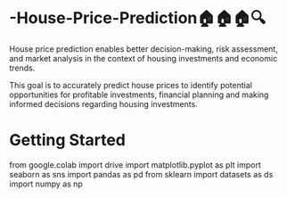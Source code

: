 # -House-Price-Prediction🏠🏠🏠🔍
House price prediction enables better decision-making, risk assessment, and market analysis in the context of housing investments and economic trends.

This goal is to accurately predict house prices to identify potential opportunities for profitable investments, financial planning and making informed decisions regarding housing investments.

# Getting Started

from google.colab import drive
import matplotlib.pyplot as plt
import seaborn as sns
import pandas as pd
from sklearn import datasets as ds
import numpy as np


